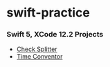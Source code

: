# swift-practice

### Swift 5, XCode 12.2 Projects
* [Check Splitter](https://github.com/asobirov/swift-practice/tree/main/WeSplit)
* [Time Conventor](https://github.com/asobirov/swift-practice/tree/main/TimeConventor)
  
